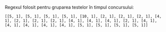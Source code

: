 Regexul folosit pentru gruparea testelor în timpul concursului:

```
[[5, 1], [5, 1], [5, 1], [5, 1], [10, 1], [2, 1], [2, 1], [2, 1], [4, 1], [2, 1], [2, 1], [2, 1], [4, 1], [4, 1], [4, 1], [2, 1], [4, 1], [4, 1], [4, 1], [4, 1], [4, 1], [5, 1], [5, 1], [5, 1], [5, 1]]
```